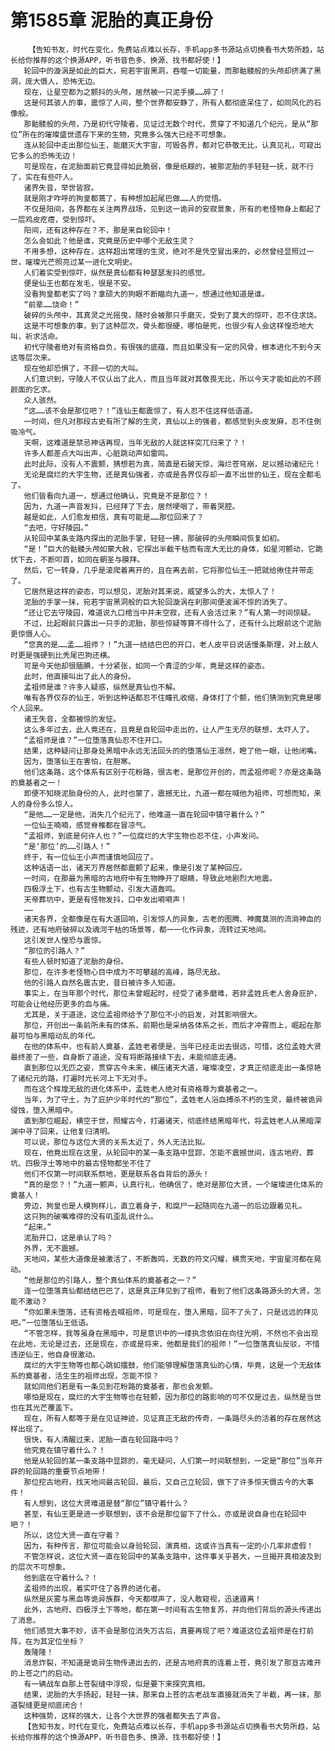 # 第1585章 泥胎的真正身份
        【告知书友，时代在变化，免费站点难以长存，手机app多书源站点切换看书大势所趋，站长给你推荐的这个换源APP，听书音色多、换源、找书都好使！】
       轮回中的漩涡是如此的巨大，宛若宇宙黑洞，吞噬一切能量，而那骷髅般的头颅却挤满了黑洞，庞大慑人，恐怖无边。
       现在，让星空都为之颤抖的头颅，居然被一只泥手摸……碎了！
       这是何其骇人的事，震惊了人间，整个世界都安静了，所有人都彻底呆住了，如同风化的石像般。
       那骷髅般的头颅，乃是初代守陵者，见证过无数个时代，贯穿了不知道几个纪元，是从“那位”所在的璀璨盛世遗存下来的生物，究竟多么强大已经不可想象。
       连从轮回中走出那位仙王，能磨灭大宇宙，可毁各界，都对它恭敬无比，认真见礼，可窥出它多么的恐怖无边！
       可是现在，在泥胎面前它竟显得如此脆弱，像是纸糊的，被那泥胎的手轻轻一抚，就不行了，实在有些吓人。
       诸界失音，举世皆寂。
       就是刚才咋呼的狗皇都蔫了，有种想加起尾巴做……人的觉悟。
       不仅是阳间，各界都在关注两界战场，见到这一诡异的安寂景象，所有的老怪物身上都起了一层鸡皮疙瘩，受到惊吓。
       阳间，还有这种存在？不，那是来自轮回中！
       怎么会如此？他是谁，究竟是历史中哪个无敌生灵？
       不用多想，这种存在，这样超出常理的生灵，绝对不是凭空冒出来的，必然曾经显照过一世，璀璨光芒照亮过某一进化文明史。
       人们着实受到惊吓，纵然是真仙都有种瑟瑟发抖的感觉。
       便是仙王也都在发毛，很是不安。
       没看狗皇都老实了吗？拿硕大的狗眼不断瞄向九道一，想通过他知道是谁。
       “前辈……饶命！”
       破碎的头颅中，其真灵之光摇曳，随时会被那只手磨灭，受到了莫大的惊吓，忍不住求饶。
       这是不可想象的事，到了这种层次，骨头都很硬，哪怕是死，也很少有人会这样惶恐地大叫，祈求活命。
       初代守陵者绝对有资格自负，有很强的底蕴，而且如果没有一定的风骨，根本进化不到今天这等层次来。
       现在他却恐惧了，不顾一切的大叫。
       人们意识到，守陵人不仅认出了此人，而且当年就对其敬畏无比，所以今天才能如此的不顾颜面的乞求。
       众人骇然。
       “这……该不会是那位吧？！”连仙王都震惊了，有人忍不住这样低语道。
       一时间，但凡对那段古史有所了解的生灵，真仙以上的强者，都感觉到头皮发麻，忍不住倒吸冷气。
       天啊，这难道是禁忌神话再现，当年无敌的人就这样突兀归来了？！
       许多人都差点大叫出声，心脏跳动声如雷鸣。
       此时此际，没有人不震颤，猜想若为真，简直是石破天惊，海烂苍穹崩，足以撼动诸纪元！
       无论是腐烂的大宇生物，还是真仙强者，亦或是各界仅存却一直不出世的仙王，现在全都毛了。
       他们皆看向九道一，想通过他确认，究竟是不是那位？！
       因为，九道一声音发抖，已经拜了下去，居然哽咽了，带着哭腔。
       越是如此，人们愈发相信，真有可能是……那位回来了？
       “去吧，守好陵园。”
       从轮回中某条支路内探出的泥胎手掌，轻轻一拂，那破碎的头颅瞬间恢复如初。
       “是！”巨大的骷髅头颅如蒙大赦，它探出半截干枯而有庞大无比的身体，如星河颤动，它跪伏下去，不断叩首，如同在朝圣与膜拜。
       然后，它一转身，几乎是滚爬着离开的，且在离去前，它将那位仙王一把就给揪住并带走了。
       它居然是这样的姿态，可以想见，泥胎对其来说，威望多么的大，太惊人了！
       泥胎的手掌一抹，宛若宇宙黑洞般的巨大轮回漩涡在刹那间便波澜不惊的消失了。
       “还让它去守陵园，难道说九口棺当中并未空寂，还有人会活过来？”有人第一时间惊疑。
       不过，比起眼前只露出一只手的泥胎，那些惊疑等算不得什么了，还有什么比眼前这个泥胎更惊慑人心。
       “您真的是……孟……祖师？！”九道一结结巴巴的开口，老人皮平日说话慢条斯理，对上敌人时更是强硬到比秃尾巴狗还横。
       可是今天他却很腼腆，十分紧张，如同一个青涩的少年，竟是这样的姿态。
       此时，他直接叫出了此人的身份。
       孟祖师是谁？许多人疑惑，纵然是真仙也不解。
       唯有各界仅存的仙王，听到这种话都忍不住瞳孔收缩，身体打了个颤，他们猜测到究竟是哪个人回来。
       诸王失音，全都被惊的发怔。
       这么多年过去，此人竟还在，且竟是自轮回中走出的，让人产生无尽的联想，太吓人了。
       “孟祖师是谁？”一位堕落真仙忍不住开口。
       结果，这种疑问让那身处黑暗中永远无法回头的的堕落仙王凛然，瞪了他一眼，让他闭嘴。
       因为，堕落仙王在害怕，在胆寒。
       他们这条路，这个体系有区别于花粉路，很古老，是那位开创的，而孟祖师呢？亦是这条路的奠基者之一！
       即便不知晓泥胎身份的人，此时也蒙了，震撼无比，九道一都在喊他为祖师，可想而知，来人的身份多么惊人。
       “是他……一定是他，消失几个纪元了，他难道一直在轮回中镇守着什么？”
       一位仙王喃喃，感觉脊椎都在冒凉气。
       “孟祖师，到底是何许人也？”一位腐烂的大宇生物也忍不住，小声发问。
       “是‘那位’的……引路人！”
       终于，有一位仙王小声而谨慎地回应了。
       这种话语一出，诸天万界居然都震颤了起来，像是引发了某种回应。
       一时间，在那最为黑暗的古地府中有生物睁开了眼睛，导致此地剧烈大地震。
       四极浮土下，也有古生物颤动，引发大道轰鸣。
       天帝葬坑中，更是有怪物发抖，口中发出嗬嗬声！
       ……
       诸天各界，全都像是在有大道回响，引发惊人的异象，古老的图腾、神魔莫测的流淌神血的残迹，还有地府破碎以及魂河干枯的场景等，都一一化作异象，流转过天地间。
       这引发世人惶恐与震惊。
       “那位的引路人？”
       有些人顿时知道了泥胎的身份。
       那位，在许多老怪物心目中成为不可攀越的高峰，路尽无敌。
       他的引路人自然名震古史，昔日被许多人知道。
       事实上，在当年那个时代，那位未曾崛起时，经受了诸多磨难，若非孟姓氏老人舍身庇护，可能会让他经历更多的血与痛。
       尤其是，关于道途，这位孟祖师给予了那位不小的启发，对其影响很大。
       那位，开创出一条前所未有的体系，前期也是采纳各体系之长，而后才冲霄而上，崛起在那最可怕与黑暗动乱的年代。
       在他的体系中，也有前人奠基，孟姓老者便是，当年已经走出去很远，可惜，这位孟姓大贤最终差了一些，自身断了道途，没有将断路接续下去，未能彻底走通。
       直到那位以无匹之姿，贯穿古今未来，横压诸天大道，璀璨凌空，才真正彻底走出一条惊艳了诸纪元的路，打遍时光长河上下无对手。
       而在这个辉煌无敌的进化体系中，孟姓老人绝对有资格尊为奠基者之一。
       当年，为了守土，为了庇护少年时代的“那位”，孟姓老人浴血搏杀不朽的生灵，最终被诡异侵蚀，堕入黑暗中。
       直到那位崛起，横空于世，照耀古今，打遍诸天，彻底终结黑暗年代，将孟姓老人从黑暗深渊中寻了回来，让他复归清明。
       可以说，那位与这位大贤的关系太近了，外人无法比拟。
       现在，他竟出现在这里，从轮回中的某一条支路中显踪，怎能不震撼世间，连古地府、葬坑、四极浮土等地中的最古怪物都坐不住了
       他们不仅第一时间联系祭地，更是联系各自背后的源头！
       “真的是您？！”九道一颤声，认真行礼，他确信了，绝对是那位大贤，一个璀璨进化体系的奠基人！
       旁边，狗皇也是人模狗样儿，直立着身子，和腐尸一起随同在九道一的后边跟着见礼。
       这只狗的破嘴难得的没有叽歪乱说什么。
       “起来。”
       泥胎开口，这是承认了吗？
       外界，无不震撼。
       天地间，某些大道像是被激活了，不断轰鸣，无数的符文闪耀，横贯天地，宇宙星河都在晃动。
       “他是那位的引路人，整个真仙体系的奠基者之一？”
       连一位堕落真仙都结结巴巴了，这是真正拜见到了祖师，看到了他们这条路源头的大贤，怎能不激动？
       “你如果未堕落，还有资格去喊祖师，可是现在，堕入黑暗，回不了头了，只是远远的拜见吧。”一位堕落仙王低语。
       “不管怎样，我等虽身在黑暗中，可是意识中的一缕执念依旧在向往光明，不然也不会出现在此地，无论是过去，还是现在，亦或是将来，他都是我们的祖师！”一位堕落真仙反驳，不惜违逆仙王，他自身很激动。
       腐烂的大宇生物等也都心跳如擂鼓，他们能够理解堕落真仙的心情，毕竟，这是一个无敌体系的奠基者，活生生的祖师出现，怎能不惊？
       就如同他们若是有一条见到花粉路的奠基者，那也会发颤。
       哪怕是现在，腐烂的大宇生物等也在轻颤，因为那位的路影响的可不仅是过去，纵然是当世也在其光芒覆盖下。
       现在，所有人都等于是在见证神迹，见证真正无敌的传奇，一条路尽头的活着的存在居然这样出现了。
       很快，有人清醒过来，泥胎一直在轮回路中吗？
       他究竟在镇守着什么？！
       他是从轮回的某一条支路中显踪的，毫无疑问，人们第一时间联想到，一定是“那位”当年开辟的轮回路的重要节点地带！
       那位挖古地府，找天地间最古轮回，最后，又自己立轮回，做下了许多惊天慑古今的大事件！
       有人想到，这位大贤难道是替“那位”镇守着什么？
       甚至，有仙王更是进一步联想到，该不会是那位留下了什么，亦或是说自身也在轮回中吧？！
       所以，这位大贤一直在守着？
       因为，有种传言，那位可能会以身验轮回，演真相，这或许当真有一定的小几率非虚假！
       不管怎样说，这位大贤一直在轮回中的某条支路中，这件事关乎甚大，一旦揭开真相波及到的层次不可想象。
       他到底在守着什么？！
       孟祖师的出现，着实吓住了各界的进化者。
       纵然是灰雾与黑血等诡异族群，今天都噤声了，没人敢窥视，迅速遁离！
       此外，古地府、四极浮土下等地，都在第一时间有古生物复苏，并向他们背后的源头传递出了消息。
       他们感觉大事不妙，该不会是那位消失万古后，真要再现了吧？难道这位孟祖师是在打前阵，在为其定位坐标？
       轰隆隆！
       消息炸裂，不知道是诡异生物传递出去的，还是古地府真的连着上苍，竟引发了那亘古难开的上苍之门的启动。
       有一辆战车自那上苍裂缝中浮现，似是要下来探究真相。
       结果，泥胎的大手扬起，轻轻一抹，那来自上苍的古老战车直接就消失了半截，再一抹，那道裂缝更是彻底闭合！
       这种强势，这样的强大，让各个大世界的强者都失去了声音。
       【告知书友，时代在变化，免费站点难以长存，手机app多书源站点切换看书大势所趋，站长给你推荐的这个换源APP，听书音色多、换源、找书都好使！】